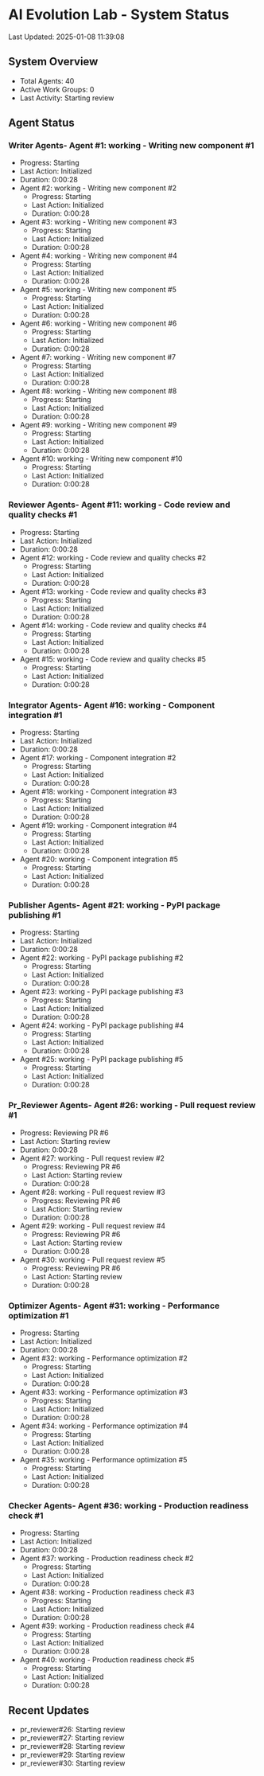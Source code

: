 # AI Evolution Lab - System Status
Last Updated: 2025-01-08 11:39:08

## System Overview
- Total Agents: 40
- Active Work Groups: 0
- Last Activity: Starting review

## Agent Status

### Writer Agents- Agent #1: working - Writing new component #1
  - Progress: Starting
  - Last Action: Initialized
  - Duration: 0:00:28
- Agent #2: working - Writing new component #2
  - Progress: Starting
  - Last Action: Initialized
  - Duration: 0:00:28
- Agent #3: working - Writing new component #3
  - Progress: Starting
  - Last Action: Initialized
  - Duration: 0:00:28
- Agent #4: working - Writing new component #4
  - Progress: Starting
  - Last Action: Initialized
  - Duration: 0:00:28
- Agent #5: working - Writing new component #5
  - Progress: Starting
  - Last Action: Initialized
  - Duration: 0:00:28
- Agent #6: working - Writing new component #6
  - Progress: Starting
  - Last Action: Initialized
  - Duration: 0:00:28
- Agent #7: working - Writing new component #7
  - Progress: Starting
  - Last Action: Initialized
  - Duration: 0:00:28
- Agent #8: working - Writing new component #8
  - Progress: Starting
  - Last Action: Initialized
  - Duration: 0:00:28
- Agent #9: working - Writing new component #9
  - Progress: Starting
  - Last Action: Initialized
  - Duration: 0:00:28
- Agent #10: working - Writing new component #10
  - Progress: Starting
  - Last Action: Initialized
  - Duration: 0:00:28

### Reviewer Agents- Agent #11: working - Code review and quality checks #1
  - Progress: Starting
  - Last Action: Initialized
  - Duration: 0:00:28
- Agent #12: working - Code review and quality checks #2
  - Progress: Starting
  - Last Action: Initialized
  - Duration: 0:00:28
- Agent #13: working - Code review and quality checks #3
  - Progress: Starting
  - Last Action: Initialized
  - Duration: 0:00:28
- Agent #14: working - Code review and quality checks #4
  - Progress: Starting
  - Last Action: Initialized
  - Duration: 0:00:28
- Agent #15: working - Code review and quality checks #5
  - Progress: Starting
  - Last Action: Initialized
  - Duration: 0:00:28

### Integrator Agents- Agent #16: working - Component integration #1
  - Progress: Starting
  - Last Action: Initialized
  - Duration: 0:00:28
- Agent #17: working - Component integration #2
  - Progress: Starting
  - Last Action: Initialized
  - Duration: 0:00:28
- Agent #18: working - Component integration #3
  - Progress: Starting
  - Last Action: Initialized
  - Duration: 0:00:28
- Agent #19: working - Component integration #4
  - Progress: Starting
  - Last Action: Initialized
  - Duration: 0:00:28
- Agent #20: working - Component integration #5
  - Progress: Starting
  - Last Action: Initialized
  - Duration: 0:00:28

### Publisher Agents- Agent #21: working - PyPI package publishing #1
  - Progress: Starting
  - Last Action: Initialized
  - Duration: 0:00:28
- Agent #22: working - PyPI package publishing #2
  - Progress: Starting
  - Last Action: Initialized
  - Duration: 0:00:28
- Agent #23: working - PyPI package publishing #3
  - Progress: Starting
  - Last Action: Initialized
  - Duration: 0:00:28
- Agent #24: working - PyPI package publishing #4
  - Progress: Starting
  - Last Action: Initialized
  - Duration: 0:00:28
- Agent #25: working - PyPI package publishing #5
  - Progress: Starting
  - Last Action: Initialized
  - Duration: 0:00:28

### Pr_Reviewer Agents- Agent #26: working - Pull request review #1
  - Progress: Reviewing PR #6
  - Last Action: Starting review
  - Duration: 0:00:28
- Agent #27: working - Pull request review #2
  - Progress: Reviewing PR #6
  - Last Action: Starting review
  - Duration: 0:00:28
- Agent #28: working - Pull request review #3
  - Progress: Reviewing PR #6
  - Last Action: Starting review
  - Duration: 0:00:28
- Agent #29: working - Pull request review #4
  - Progress: Reviewing PR #6
  - Last Action: Starting review
  - Duration: 0:00:28
- Agent #30: working - Pull request review #5
  - Progress: Reviewing PR #6
  - Last Action: Starting review
  - Duration: 0:00:28

### Optimizer Agents- Agent #31: working - Performance optimization #1
  - Progress: Starting
  - Last Action: Initialized
  - Duration: 0:00:28
- Agent #32: working - Performance optimization #2
  - Progress: Starting
  - Last Action: Initialized
  - Duration: 0:00:28
- Agent #33: working - Performance optimization #3
  - Progress: Starting
  - Last Action: Initialized
  - Duration: 0:00:28
- Agent #34: working - Performance optimization #4
  - Progress: Starting
  - Last Action: Initialized
  - Duration: 0:00:28
- Agent #35: working - Performance optimization #5
  - Progress: Starting
  - Last Action: Initialized
  - Duration: 0:00:28

### Checker Agents- Agent #36: working - Production readiness check #1
  - Progress: Starting
  - Last Action: Initialized
  - Duration: 0:00:28
- Agent #37: working - Production readiness check #2
  - Progress: Starting
  - Last Action: Initialized
  - Duration: 0:00:28
- Agent #38: working - Production readiness check #3
  - Progress: Starting
  - Last Action: Initialized
  - Duration: 0:00:28
- Agent #39: working - Production readiness check #4
  - Progress: Starting
  - Last Action: Initialized
  - Duration: 0:00:28
- Agent #40: working - Production readiness check #5
  - Progress: Starting
  - Last Action: Initialized
  - Duration: 0:00:28


## Recent Updates
- pr_reviewer#26: Starting review
- pr_reviewer#27: Starting review
- pr_reviewer#28: Starting review
- pr_reviewer#29: Starting review
- pr_reviewer#30: Starting review

